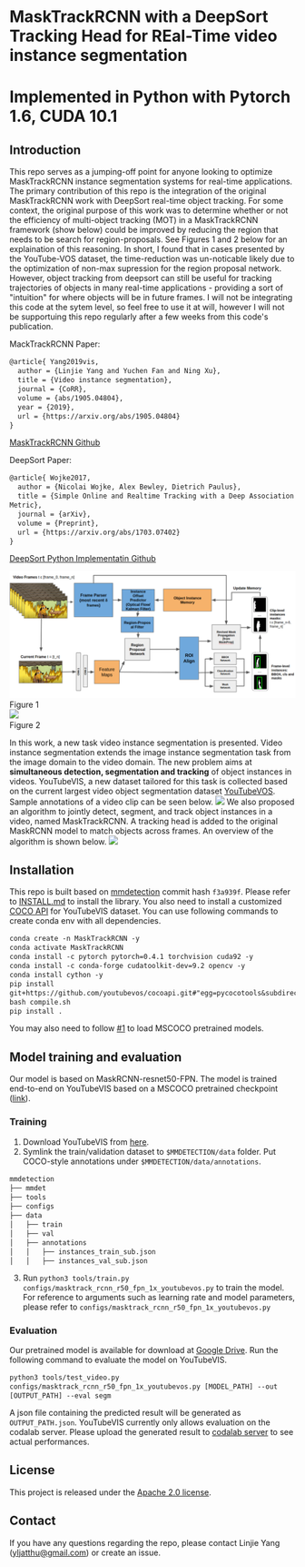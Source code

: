 # MaskTrackRCNN with a DeepSort Tracking Head for REal-Time video instance segmentation
# Implemented in Python with Pytorch 1.6, CUDA 10.1

## Introduction
This repo serves as a jumping-off point for anyone looking to optimize MaskTrackRCNN instance segmentation systems for real-time applications. The primary contribution of this repo is the integration of the original MaskTrackRCNN work with DeepSort real-time object tracking. For some context, the original purpose of this work was to determine whether or not the efficiency of multi-object tracking (MOT) in a MaskTrackRCNN framework (show below) could be improved by reducing the region that needs to be search for region-proposals. See Figures 1 and 2 below for an explaination of this reasoning. In short, I found that in cases presented by the YouTube-VOS dataset, the time-reduction was un-noticable likely due to the optimization of non-max supression for the region proposal network. However, object tracking from deepsort can still be useful for tracking trajectories of objects in many real-time applications - providing a sort of "intuition" for where objects will be in future frames. I will not be integrating this code at the sytem level, so feel free to use it at will, however I will not be supportuing this repo regularly after a few weeks from this code's publication.

MackTrackRCNN Paper:
```
@article{ Yang2019vis,
  author = {Linjie Yang and Yuchen Fan and Ning Xu},  
  title = {Video instance segmentation},
  journal = {CoRR},
  volume = {abs/1905.04804},
  year = {2019},
  url = {https://arxiv.org/abs/1905.04804}
}
```
[MaskTrackRCNN Github](https://github.com/youtubevos/MaskTrackRCNN)

DeepSort Paper:
```
@article{ Wojke2017,
  author = {Nicolai Wojke, Alex Bewley, Dietrich Paulus},
  title = {Simple Online and Realtime Tracking with a Deep Association Metric},
  journal = {arXiv},
  volume = {Preprint},
  url = {https://arxiv.org/abs/1703.07402}
}
```
[DeepSort Python Implementatin Github](https://github.com/ZQPei/deep_sort_pytorch)

<img src='doc/MaskTrackRCNN_DeepSort.png'>
<figcaption>Figure 1</figcaption>

<img src='doc/deepsort_timing'>
<figcaption>Figure 2</figcaption>

In this work, a new task video instance segmentation is presented. Video instance segmentation extends the image instance segmentation task from the image domain to the video domain. The new problem aims at **simultaneous detection, segmentation and tracking** of object instances in videos.
YouTubeVIS, a new dataset tailored for this task is collected based on the current largest video object segmentation dataset [YouTubeVOS](youtube-vos.org). Sample annotations of a video clip can be seen below.
<img src='doc/sample_gt.png'>
We also proposed an algorithm to jointly detect, segment, and track object instances in a video, named MaskTrackRCNN.  A tracking head is added to the original MaskRCNN model to match objects across frames. An overview of the algorithm is shown below.
<img src='doc/framework.png'>
## Installation
This repo is built based on [mmdetection](https://github.com/open-mmlab/mmdetection) commit hash `f3a939f`. Please refer to [INSTALL.md](INSTALL.md) to install the library.
You also need to install a customized [COCO API](https://github.com/youtubevos/cocoapi) for YouTubeVIS dataset.
You can use following commands to create conda env with all dependencies.
```
conda create -n MaskTrackRCNN -y
conda activate MaskTrackRCNN
conda install -c pytorch pytorch=0.4.1 torchvision cuda92 -y
conda install -c conda-forge cudatoolkit-dev=9.2 opencv -y
conda install cython -y
pip install git+https://github.com/youtubevos/cocoapi.git#"egg=pycocotools&subdirectory=PythonAPI"
bash compile.sh
pip install .
```
You may also need to follow [#1](/../../issues/1) to load MSCOCO pretrained models.
## Model training and evaluation
Our model is based on MaskRCNN-resnet50-FPN. The model is trained end-to-end on YouTubeVIS based on a MSCOCO pretrained checkpoint ([link](https://s3.ap-northeast-2.amazonaws.com/open-mmlab/mmdetection/models/mask_rcnn_r50_fpn_1x_20181010-069fa190.pth)).
### Training
1. Download YouTubeVIS from [here](https://youtube-vos.org/dataset/vis/).
2. Symlink the train/validation dataset to `$MMDETECTION/data` folder. Put COCO-style annotations under `$MMDETECTION/data/annotations`.
```
mmdetection
├── mmdet
├── tools
├── configs
├── data
│   ├── train
│   ├── val
│   ├── annotations
│   │   ├── instances_train_sub.json
│   │   ├── instances_val_sub.json
```

3. Run `python3 tools/train.py configs/masktrack_rcnn_r50_fpn_1x_youtubevos.py` to train the model.
For reference to arguments such as learning rate and model parameters, please refer to `configs/masktrack_rcnn_r50_fpn_1x_youtubevos.py`

### Evaluation

Our pretrained model is available for download at [Google Drive](https://drive.google.com/file/d/1L4R2vwlXYzW0CU7wbBCNGKVLmog1Sz2R/view?usp=sharing).
Run the following command to evaluate the model on YouTubeVIS.
```
python3 tools/test_video.py configs/masktrack_rcnn_r50_fpn_1x_youtubevos.py [MODEL_PATH] --out [OUTPUT_PATH] --eval segm
```
A json file containing the predicted result will be generated as `OUTPUT_PATH.json`. YouTubeVIS currently only allows evaluation on the codalab server. Please upload the generated result to [codalab server](https://competitions.codalab.org/competitions/20128) to see actual performances.

## License

This project is released under the [Apache 2.0 license](LICENSE).
## Contact
If you have any questions regarding the repo, please contact Linjie Yang (yljatthu@gmail.com) or create an issue.

